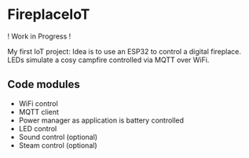 # FireplaceIoT
! Work in Progress !

My first IoT project: Idea is to use an ESP32 to control a digital fireplace. LEDs simulate a cosy campfire controlled via MQTT over WiFi. 

## Code modules
* WiFi control
* MQTT client
* Power manager as application is battery controlled
* LED control
* Sound control (optional)
* Steam control (optional)
